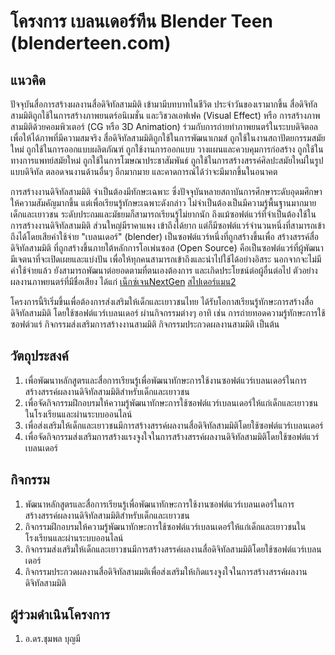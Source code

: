# โครงการ เบลนเดอร์ทีน Blender Teen (blenderteen.com)
## แนวคิด

ปัจจุบันสื่อการสร้างผลงานสื่อดิจิทัลสามมิติ เข้ามามีบทบาทในชีวิต ประจำวันของเรามากขึ้น
สื่อดิจิทัลสามมิติถูกใช้ในการสร้างภาพยนตร์อนิเมชั่น และวิชวลเอฟเฟค (Visual Effect) หรือ 
การสร้างภาพสามมิติด้วยคอมพิวเตอร์ (CG หรือ 3D Animation) ร่วมกับการถ่ายทำภาพยนตร์ในระบบดิจิตอลเพื่อให้ได้ภาพที่มีความสมจริง
สื่อดิจิทัลสามมิติถูกใช้ในการพัฒนาเกมส์ ถูกใช้ในงานสถาปัตยกรรมสมัยใหม่ ถูกใช้ในการออกแบบผลิตภัณฑ์ ถูกใช้งานการออกแบบ วางแผนและควบคุมการก่อสร้าง
ถูกใช้ในทางการแพทย์สมัยใหม่ ถูกใช้ในการโฆษณาประชาสัมพันธ์ ถูกใช้ในการสร้างสรรค์ศิลปะสมัยใหม่ในรูปแบบดิจิทัล 
ตลอดจนงานด้านอื่นๆ อีกมากมาย และคาดการณ์ได้ว่าจะมีมากขึ้นในอนาคต

การสร้างงานดิจิทัลสามมิติ จำเป็นต้องมีทักษะเฉพาะ ซึ่งปัจจุบันหลายสถาบันการศึกษาระดับอุดมศึกษาให้ความสัมคัญมากขึ้น
แต่เพื่อเรียนรู้ทักษะเฉพาะดังกล่าว ไม่จำเป็นต้องเป็นมีความรู้พื้นฐานมากมาย เด็กและเยาวชน ระดับประถมและมัธยมก็สามารถเรียนรู้ไม่ยากนัก
ถึงแม้ซอฟต์แวร์ที่จำเป็นต้องใช้ในการสร้างงานดิจิทัลสามมิติ ส่วนใหญ่มีราคาแพง เข้าถึงได้ยาก แต่ก็มีซอฟต์แวร์จำนวนหนึ่งที่สามารถเข้าถึงได้โดยเสียค่าใช้จ่าย
"เบลนเดอร์" (blender) เป็นซอฟต์แวร์หนึ่งที่ถูกสร้างขึ้นเพื่อ สร้างสรรค์สื่อดิจิทัลสามมิติ ที่ถูกสร้างขึ้นภายใต้หลักการโอเพ่นซอส
(Open Source) คือเป็นซอฟต์แวร์ที่ผู้พัฒนามีเจตนาที่จะเปิดเผยและแบ่งปัน เพื่อให้ทุกคนสามารถเข้าถึงและนำไปใช้ได้อย่างอิสระ
นอกจากจะไม่มีค่าใช้จ่ายแล้ว ยังสามารถพัฒนาต่อยอดตามที่ตนเองต้องการ และเกิดประโยชน์ต่อผู้อื่นต่อไป
ตัวอย่างผลงานภาพยนตร์ที่มีชื่อเสียง ได้แก่ [เน็กซ์เจนNextGen](https://youtu.be/uf3ALGKgpGU) 
[สไปเดอร์แมน2](https://youtu.be/1s9Yln0YwCwX)

โครงการนี้ริเริ่มขึ้นเพื่อต้องการส่งเสริมให้เด็กและเยาวชนไทย ได้รับโอกาสเรียนรู้ทักษะการสร้างสื่อดิจิทัลสามมิติ โดยใช้ซอฟต์แวร์เบลนเดอร์
ผ่านกิจกรรมต่างๆ อาทิ เช่น การถ่ายทอดความรู้ทักษะการใช้ซอฟต์วแร์ กิจกรรมส่งเสริมการสร้างงานสามมิติ กิจกรรมประกวดผลงานสามมิติ เป็นต้น

## วัตถุประสงค์
1. เพื่อพัฒนาหลักสูตรและสื่อการเรียนรู้เพื่อพัฒนาทักษะการใช้งานซอฟต์แวร์เบลนเดอร์ในการสร้างสรรค์ผลงานดิจิทัลสามมิติสำหรับเด็กและเยาวชน
2. เพื่อจัดกิจกรรมฝึกอบรมให้ความรู้พัฒนาทักษะการใช้ซอฟต์แวร์เบลนเดอร์ให้แก่เด็กและเยาวชนในโรงเรียนและผ่านระบบออนไลน์
3. เพื่อส่งเสริมให้เด็กและเยาวชนมีการสร้างสรรค์ผลงานสื่อดิจิทัลสามมิติโดยใช้ซอฟต์แวร์เบลนเดอร์
4. เพื่อจัดกิจกรรมส่งเสริมการสร้างแรงจูงใจในการสร้างสรรค์ผลงานดิจิทัลสามมิติโดยใช้ซอฟต์แวร์เบลนเดอร์

## กิจกรรม
1. พัฒนาหลักสูตรและสื่อการเรียนรู้เพื่อพัฒนาทักษะการใช้งานซอฟต์แวร์เบลนเดอร์ในการสร้างสรรค์ผลงานดิจิทัลสามมิติสำหรับเด็กและเยาวชน
2. กิจกรรมฝึกอบรมให้ความรู้พัฒนาทักษะการใช้ซอฟต์แวร์เบลนเดอร์ให้แก่เด็กและเยาวชนในโรงเรียนและผ่านระบบออนไลน์
3. กิจกรรมส่งเสริมให้เด็กและเยาวชนมีการสร้างสรรค์ผลงานสื่อดิจิทัลสามมิติโดยใช้ซอฟต์แวร์เบลนเดอร์
4. กิจกรรมประกวดผลงานสื่อดิจิทัลสามมติเพื่อส่งเสริมให้เกิดแรงจูงใจในการสร้างสรรค์ผลงานดิจิทัลสามมิติ

## ผู้ร่วมดำเนินโครงการ
1. อ.ดร.ชุมพล บุญมี

